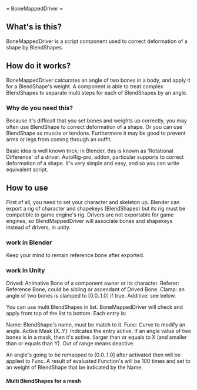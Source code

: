 = BoneMappedDriver =

## What's is this?

 BoneMappedDriver is a script component used to correct deformation of a shape by BlendShapes.

## How do it works?

 BoneMappedDriver calcurates an angle of two bones in a body, and apply it for a BlendShape's weight. A component is able to treat complex BlendShapes to separate multi steps for each of BlendShapes by an angle.

### Why do you need this? 

 Because it's difficult that you set bones and weights up correctly, you may often use BlendShape to correct deformation of a shape.  Or you can use BlendShape as muscle or tendons. Furthermore it may be good to prevent arms or legs from coming through an outfit.

 Basic idea is well known trick; in Blender, this is known as 'Rotational Difference' of a driver. AutoRig-pro, addon, particular supports to correct deformation of a shape.  It's very simple and easy, and so you can write equivalent script.


## How to use

 First of all, you need to set your character and skeleton up.  Blender can export a rig of character and shapekeys (BlendShapes) but its rig must be compatible to game engine's rig. Drivers are not exportable for game engines, so BlendMappedDriver will associate bones and shapekeys instead of drivers, in unity.
 
### work in Blender

 Keep your mind to remain reference bone after exported.

### work in Unity

Drived: Animative Bone of a component owner or its character.
Referer: Reference Bone, could be sibling or ascendant of Drived Bone.
Clamp: an angle of two bones is clamped to [0.0..1.0] if true.
Additive: see below.

 You can use multi BlendShapes in list. BoneMappedDriver will check and apply from top of the list to bottom. Each entry is:
 
Name: BlendShape's name, must be match to it.
Func: Curve to modify an angle.
Active Mask [X..Y]:  Indicates the entry active. If an angle value of two bones is in a mask, then it's active. (larger than or equals to X (and smaller than or equals than Y).  Out of range means deactive.

 An angle's going to be remapped to [0.0..1.0] after activated then will be applied to Func. A result of evaluated Function's will be 100 times and set to an weight of BlendShape that be indicated by the Name.
 
#### Multi BlendShapes for a mesh

